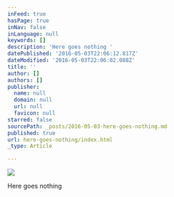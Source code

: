 ```yaml
---
inFeed: true
hasPage: true
inNav: false
inLanguage: null
keywords: []
description: 'Here goes nothing '
datePublished: '2016-05-03T22:06:12.817Z'
dateModified: '2016-05-03T22:06:02.088Z'
title: ''
author: []
authors: []
publisher:
  name: null
  domain: null
  url: null
  favicon: null
starred: false
sourcePath: _posts/2016-05-03-here-goes-nothing.md
published: true
url: here-goes-nothing/index.html
_type: Article

---
```

![](https://the-grid-user-content.s3-us-west-2.amazonaws.com/3f49fc5d-2e22-4503-98ee-2cd177223728.jpg)

Here goes nothing